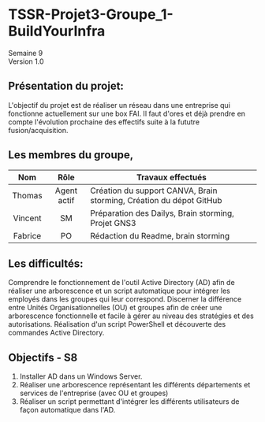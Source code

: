 # TSSR-Projet3-Groupe_1-BuildYourInfra
Semaine 9  
Version 1.0


## Présentation du projet:
L'objectif du projet est de réaliser un réseau dans une entreprise qui fonctionne actuellement sur une box FAI.
Il faut d'ores et déjà prendre en compte l'évolution prochaine des effectifs suite à la fututre fusion/acquisition.

## Les membres du groupe,

|Nom|Rôle|Travaux effectués|
| :---: | :---: | --- |
|Thomas | Agent actif | Création du support CANVA, Brain storming, Création du dépot GitHub |
|Vincent | SM | Préparation des Dailys, Brain storming, Projet GNS3|
|Fabrice | PO | Rédaction du Readme, brain storming  |

## Les difficultés:
Comprendre le fonctionnement de l'outil Active Directory (AD) afin de réaliser une arborescence et un script automatique pour intégrer les employés dans les groupes qui leur correspond.
Discerner la différence entre Unités Organisationnelles (OU) et groupes afin de créer une arborescence fonctionnelle et facile à gérer au niveau des stratégies et des autorisations.
Réalisation d'un script PowerShell et découverte des commandes Active Directory.  

## Objectifs - S8
1. Installer AD dans un Windows Server.
2. Réaliser une arborescence représentant les différents départements et services de l'entreprise (avec OU et groupes)
3. Réaliser un script permettant d'intégrer les différents utilisateurs de façon automatique dans l'AD.
      
